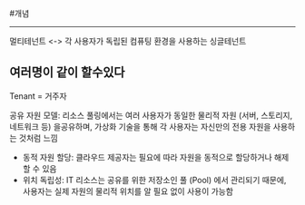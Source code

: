 #개념

---
멀티테넌트 <-> 각 사용자가 독립된 컴퓨팅 환경을 사용하는 싱글테넌트

## 여러명이 같이 할수있다

Tenant = 거주자

공유 자원 모델: 리소스 풀링에서는 여러 사용자가 동일한 물리적 자원 (서버, 스토리지, 네트워크 등) 을공유하며, 가상화 기술을 통해 각 사용자는 자신만의 전용 자원을 사용하는 것처럼 느낌

- 동적 자원 할당: 클라우드 제공자는 필요에 따라 자원을 동적으로 할당하거나 해제할 수 있음
- 위치 독립성: IT 리소스는 공유를 위한 저장소인 풀 (Pool) 에서 관리되기 때문에, 사용자는 실제 자원의 물리적 위치를 알 필요 없이 사용이 가능함